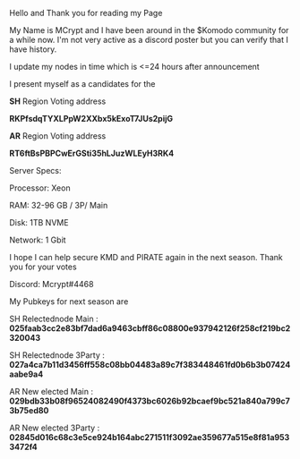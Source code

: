 Hello and Thank you for reading my Page

My Name is MCrypt and I have been around in the $Komodo community for a while now. I'm not very active as a discord poster but you can verify that I have history.

I update my nodes in time which is <=24 hours after announcement

I present myself as a candidates for the 


**SH** Region Voting address

**RKPfsdqTYXLPpW2XXbx5kExoT7JUs2pijG**

**AR** Region Voting address

**RT6ftBsPBPCwErGSti35hLJuzWLEyH3RK4**



Server Specs:

Processor: Xeon 

RAM: 32-96 GB / 3P/ Main

Disk: 1TB NVME

Network: 1 Gbit


I hope I can help secure KMD and PIRATE again in the next season. Thank you for your votes

Discord: Mcrypt#4468


My Pubkeys for next season are

SH Relectednode Main : **025faab3cc2e83bf7dad6a9463cbff86c08800e937942126f258cf219bc2320043**

SH Relectednode 3Party : **027a4ca7b11d3456ff558c08bb04483a89c7f383448461fd0b6b3b07424aabe9a4**


AR New elected Main : **029bdb33b08f96524082490f4373bc6026b92bcaef9bc521a840a799c73b75ed80**

AR New elected 3Party : **02845d016c68c3e5ce924b164abc271511f3092ae359677a515e8f81a9533472f4**
